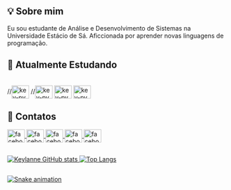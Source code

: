 ## 💡 Sobre mim 
Eu sou estudante de Análise e Desenvolvimento de Sistemas na Universidade Estácio de Sá. 
Aficcionada por aprender novas linguagens de programação.


## 🚀 Atualmente Estudando
<div style="display: inline_block"><br>
  //<img align="center" alt="key-py" height="30" width="40" src="https://cdn.jsdelivr.net/gh/devicons/devicon/icons/python/python-original.svg" />
  //<img align="center" alt="key-py" height="30" width="40" src="https://cdn.jsdelivr.net/gh/devicons/devicon/icons/csharp/csharp-original.svg" />
  <img align="center" alt="key-py" height="30" width="40" src="https://cdn.jsdelivr.net/gh/devicons/devicon/icons/html5/html5-plain.svg" />
  <img align="center" alt="key-py" height="30" width="40" src="https://cdn.jsdelivr.net/gh/devicons/devicon/icons/css3/css3-plain.svg" />
          
          
</div>

## 📌 Contatos
<div>
  <a href="https://www.facebook.com/profile.php?id=100002243846564" target="_blank"><img align="center" alt="facebook" height="30" width="40" src="https://raw.githubusercontent.com/gauravghongde/social-icons/master/SVG/Color/Facebook.svg" />
   <a href="https://www.instagram.com/beatriz_klm/" target="_blank"><img align="center" alt="facebook" height="30" width="40" src="https://raw.githubusercontent.com/gauravghongde/social-icons/master/SVG/Color/Instagram.svg" />
   <a href="mailto:keylannemenezes@gmail.com" target="_blank"><img align="center" alt="facebook" height="30" width="40" src="https://raw.githubusercontent.com/gauravghongde/social-icons/master/SVG/Color/Gmail.svg" />
   <a href="https://twitter.com/beatriz_klm" target="_blank"><img align="center" alt="facebook" height="30" width="40" src="https://raw.githubusercontent.com/gauravghongde/social-icons/master/SVG/Color/Twitter.svg" />
   <a href="https://www.linkedin.com/in/keylanne/" target="_blank"><img align="center" alt="facebook" height="30" width="40" src="https://cdn.jsdelivr.net/gh/devicons/devicon/icons/linkedin/linkedin-original.svg"/>
     
   
     
</div>

 ##

![Keylanne GitHub stats](https://github-readme-stats.vercel.app/api?username=keylannebeatriz&show_icons=true&theme=dracula&PAT_1)
![Top Langs](https://github-readme-stats.vercel.app/api/top-langs/?username=keylannebeatriz&layout=demo&theme=dracula&PAT_1)

 ##
 ![Snake animation](https://github.com/keylannebeatriz/keylannebeatriz/blob/output/github-contribution-grid-snake.svg)



